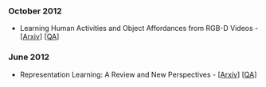 
### October 2012
- Learning Human Activities and Object Affordances from RGB-D Videos - [[Arxiv](https://arxiv.org/abs/1210.1207)] [[QA](https://github.com/taesiri/ArXivQA/blob/main/papers/1210.1207.md)]

### June 2012
- Representation Learning: A Review and New Perspectives - [[Arxiv](https://arxiv.org/abs/1206.5538)] [[QA](https://github.com/taesiri/ArXivQA/blob/main/papers/1206.5538.md)]
